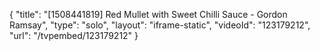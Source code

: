 {
    "title": "[1508441819] Red Mullet with Sweet Chilli Sauce - Gordon Ramsay",
    "type": "solo",
    "layout": "iframe-static",
    "videoId": "123179212",
    "url": "\/tvpembed\/123179212"
}